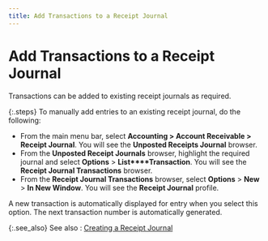 ```yaml
---
title: Add Transactions to a Receipt Journal
---
```


# Add Transactions to a Receipt Journal


Transactions can be added to existing receipt journals as required.


{:.steps}
To manually add entries to an existing receipt  journal, do the following:

- From the main  menu bar, select **Accounting &gt; Account 
 Receivable &gt; Receipt Journal**. You will see the **Unposted 
 Receipts Journal** browser.
- From the **Unposted 
 Receipt Journals** browser, highlight the required journal and select  **Options** > **List****Transaction**. You will see the  **Receipt Journal Transactions** browser.
- From the **Receipt Journal Transactions** browser,  select **Options** > **New** > **In New Window**. You  will see the **Receipt Journal** profile.



A new transaction is automatically displayed for entry when you select  this option. The next transaction number is automatically generated.


{:.see_also}
See also
: [Creating  a Receipt Journal]({{site.acc_baseurl}}/customer-receipts-and-refunds/creating-a-manual-receipt-journal/creating_a_manual_receipts_journal.html)
